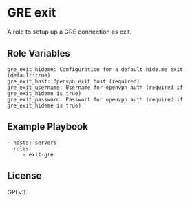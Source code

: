 GRE exit
============

A role to setup up a GRE connection as exit.



Role Variables
--------------
    gre_exit_hideme: Configuration for a default hide.me exit (default:true)
    gre_exit_host: Openvpn exit host (required)
    gre_exit_username: Username for openvpn auth (required if gre_exit_hideme is true)
    gre_exit_password: Passwort for openvpn auth (required if gre_exit_hideme is true)


Example Playbook
----------------

    - hosts: servers
      roles:
         - exit-gre

License
-------

GPLv3
